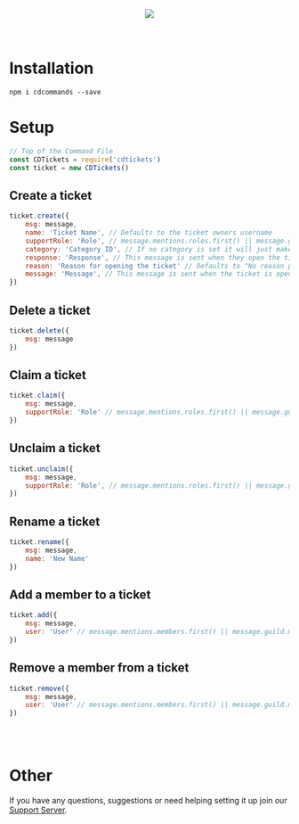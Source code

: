 <center><a href="https://www.npmjs.com/package/cdtickets"><img src ="https://nodei.co/npm/cdtickets.png"></a></center>
<br></br>

# Installation
```
npm i cdcommands --save
```

# Setup
```js
// Top of the Command File
const CDTickets = require('cdtickets')
const ticket = new CDTickets()
```

## Create a ticket
```js
ticket.create({
    msg: message,
    name: 'Ticket Name', // Defaults to the ticket owners username
    supportRole: 'Role', // message.mentions.roles.first() || message.guild.cache.roles.get(args[argNumber])
    category: 'Category ID', // If no category is set it will just make a channel at the top of the server
    response: 'Response', // This message is sent when they open the ticket - Defaults to "Your ticket has successfully been created in #channel
    reason: 'Reason for opening the ticket' // Defaults to "No reason provided"
    message: 'Message', // This message is sent when the ticket is opened, will also ping the user and the support role
})
```

## Delete a ticket
```js
ticket.delete({
    msg: message
})
```

## Claim a ticket
```js
ticket.claim({
    msg: message,
    supportRole: 'Role' // message.mentions.roles.first() || message.guild.cache.roles.get(args[argNumber])
})
```

## Unclaim a ticket
```js
ticket.unclaim({
    msg: message,
    supportRole: 'Role', // message.mentions.roles.first() || message.guild.cache.roles.get(args[argNumber])
})
```

## Rename a ticket
```js
ticket.rename({
    msg: message,
    name: 'New Name'
})
```

## Add a member to a ticket
```js
ticket.add({
    msg: message,
    user: 'User' // message.mentions.members.first() || message.guild.members.cache.get(args[argNumber])
})
```

## Remove a member from a ticket
```js
ticket.remove({
    msg: message,
    user: 'User' // message.mentions.members.first() || message.guild.members.cache.get(args[argNumber])
})
```
<br></br>

# Other
If you have any questions, suggestions or need helping setting it up join our [Support Server](https://discord.gg/jUNbV5u). 


